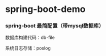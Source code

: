 # spring-boot-demo
<h3>spring-boot 最简配置（带mysql数据库）</h3>
<p>数据库构建代码：db-file</p>
<p>系统日志存储：poslog</p>
